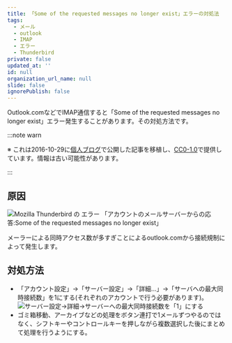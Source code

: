 ```yaml
---
title: 「Some of the requested messages no longer exist」エラーの対処法
tags:
  - メール
  - outlook
  - IMAP
  - エラー
  - Thunderbird
private: false
updated_at: ''
id: null
organization_url_name: null
slide: false
ignorePublish: false
---
```


Outlook.comなどでIMAP通信すると「Some of the requested messages no longer exist」エラー発生することがあります。その対処方法です。

:::note warn

※ これは2016-10-29に[個人ブログ](https://bicstone.me)で公開した記事を移植し、[CC0-1.0](https://creativecommons.org/publicdomain/zero/1.0/deed.ja)で提供しています。情報は古い可能性があります。

:::

## 原因

![Mozilla Thunderbird の エラー 「アカウントのメールサーバーからの応答:Some of the requested messages no longer exist」](https://qiita-image-store.s3.ap-northeast-1.amazonaws.com/0/684999/0c093f61-ed89-f52d-0735-4ff3ad231596.png)

メーラーによる同時アクセス数が多すぎことによるoutlook.comから接続規制によって発生します。

## 対処方法

- 「アカウント設定」→「サーバー設定」→「詳細...」→「サーバへの最大同時接続数」を1にする(それぞれのアカウントで行う必要があります)。
  ![サーバー設定→詳細→サーバーへの最大同時接続数を「1」にする](https://qiita-image-store.s3.ap-northeast-1.amazonaws.com/0/684999/317b504e-9f19-1137-d8bb-ee8163870b5b.png)
- ゴミ箱移動、アーカイブなどの処理をボタン連打で1メールずつやるのではなく、シフトキーやコントロールキーを押しながら複数選択した後にまとめて処理を行うようにする。
